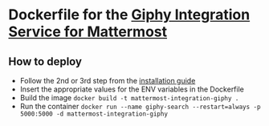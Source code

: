 # Dockerfile for the [Giphy Integration Service for Mattermost](https://github.com/numberly/mattermost-integration-giphy)

## How to deploy

* Follow the 2nd or 3rd step from the [installation guide](https://github.com/numberly/mattermost-integration-giphy/blob/master/README.md#linuxubuntu-1404-web-server-install)
* Insert the appropriate values for the ENV variables in the Dockerfile
* Build the image `docker build -t mattermost-integration-giphy .`
* Run the container `docker run --name giphy-search --restart=always -p 5000:5000 -d mattermost-integration-giphy`

